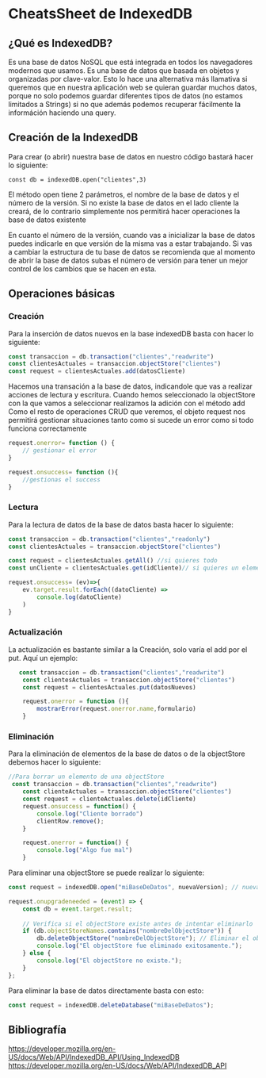 # CheatsSheet de IndexedDB

## ¿Qué es IndexedDB?
Es una base de datos NoSQL que está integrada en todos los navegadores modernos que usamos. Es una base de datos que basada
en objetos y organizadas por clave-valor. Esto lo hace una alternativa más llamativa si queremos que en nuestra aplicación web
se quieran guardar muchos datos, porque no solo podemos guardar diferentes tipos de datos (no estamos limitados a Strings)
si no que además podemos recuperar fácilmente la információn haciendo una query.

## Creación de la IndexedDB 

Para crear (o abrir) nuestra base de datos en nuestro código bastará hacer lo siguiente:
```
const db = indexedDB.open("clientes",3)
```
El método open tiene 2 parámetros, el nombre de la base de datos y el número de la versión.
Si no existe la base de datos en el lado cliente la creará, de lo contrario simplemente nos permitirá hacer operaciones 
la base de datos existente

En cuanto el número de la versión, cuando vas a inicializar la base de datos puedes indicarle en que versión de la misma
vas a estar trabajando. Si vas a cambiar la estructura de tu base de datos se recomienda que al momento de abrir la base de datos
subas el número de versión para tener un mejor control de los cambios que se hacen en esta.


## Operaciones básicas

### Creación
Para la inserción de datos nuevos en la base indexedDB basta con hacer lo siguiente:
```javascript
const transaccion = db.transaction("clientes","readwrite")
const clientesActuales = transaccion.objectStore("clientes")
const request = clientesActuales.add(datosCliente)
```
Hacemos una transación a la base de datos, indicandole que vas a realizar acciones de lectura y escritura.
Cuando hemos seleccionado la objectStore con la que vamos a seleccionar realizamos la adición con el método add
Como el resto de operaciones CRUD que veremos, el objeto request nos permitirá gestionar situaciones tanto como si sucede
un error como si todo funciona correctamente

```javascript
request.onerror= function () {
    // gestionar el error
}

request.onsuccess= function (){
    //gestionas el success
}
```

### Lectura

Para la lectura de datos de la base de datos basta hacer lo siguiente:
```javascript
const transaccion = db.transaction("clientes","readonly")
const clientesActuales = transaccion.objectStore("clientes")

const request = clientesActuales.getAll() //si quieres todo
const unCliente = clientesActuales.get(idCliente)// si quieres un elemento

request.onsuccess= (ev)=>{
    ev.target.result.forEach((datoCliente) =>
        console.log(datoCliente)
    )
}
```

### Actualización

La actualización es bastante similar a la Creación, solo varía el add por el put. Aquí un ejemplo:

```javascript
   const transaccion = db.transaction("clientes","readwrite")
    const clientesActuales = transaccion.objectStore("clientes")
    const request = clientesActuales.put(datosNuevos)

    request.onerror = function (){
        mostrarError(request.onerror.name,formulario)
    }

```

### Eliminación
Para la eliminación de elementos de la base de datos o de la objectStore debemos hacer lo siguiente:
```javascript
//Para borrar un elemento de una objectStore
 const transaccion = db.transaction("clientes","readwrite")
    const clienteActuales = transaccion.objectStore("clientes")
    const request = clienteActuales.delete(idCliente)
    request.onsuccess = function() {
        console.log("Cliente borrado")
        clientRow.remove();
    }

    request.onerror = function() {
        console.log("Algo fue mal")
    }
```
Para eliminar una objectStore se puede realizar lo siguiente:
```javascript
const request = indexedDB.open("miBaseDeDatos", nuevaVersion); // nuevaVersion debe ser mayor que la versión actual

request.onupgradeneeded = (event) => {
    const db = event.target.result;
    
    // Verifica si el objectStore existe antes de intentar eliminarlo
    if (db.objectStoreNames.contains("nombreDelObjectStore")) {
        db.deleteObjectStore("nombreDelObjectStore"); // Eliminar el objectStore
        console.log("El objectStore fue eliminado exitosamente.");
    } else {
        console.log("El objectStore no existe.");
    }
};
```

Para eliminar la base de datos directamente basta con esto:

```javascript
const request = indexedDB.deleteDatabase("miBaseDeDatos");
```
## Bibliografía
https://developer.mozilla.org/en-US/docs/Web/API/IndexedDB_API/Using_IndexedDB
https://developer.mozilla.org/en-US/docs/Web/API/IndexedDB_API